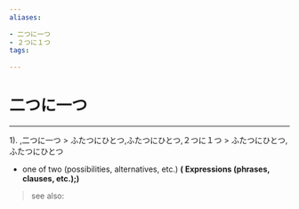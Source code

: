 ```yaml
---
aliases:
    
- 二つに一つ
- ２つに１つ
tags:
    
---
```


# 二つに一つ
---
1).
,二つに一つ > ふたつにひとつ,ふたつにひとつ,２つに１つ > ふたつにひとつ,ふたつにひとつ

- one of two (possibilities, alternatives, etc.)
**( Expressions (phrases, clauses, etc.);)**
> see also: 
            